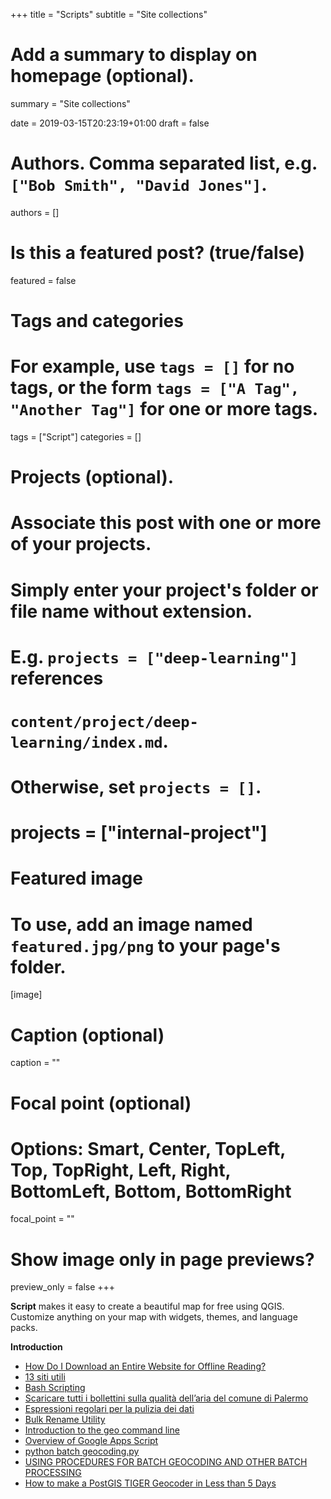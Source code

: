 +++
title = "Scripts"
subtitle = "Site collections"

# Add a summary to display on homepage (optional).
summary = "Site collections"

date = 2019-03-15T20:23:19+01:00
draft = false

# Authors. Comma separated list, e.g. `["Bob Smith", "David Jones"]`.
authors = []

# Is this a featured post? (true/false)
featured = false

# Tags and categories
# For example, use `tags = []` for no tags, or the form `tags = ["A Tag", "Another Tag"]` for one or more tags.
tags = ["Script"]
categories = []

# Projects (optional).
#   Associate this post with one or more of your projects.
#   Simply enter your project's folder or file name without extension.
#   E.g. `projects = ["deep-learning"]` references
#   `content/project/deep-learning/index.md`.
#   Otherwise, set `projects = []`.
# projects = ["internal-project"]

# Featured image
# To use, add an image named `featured.jpg/png` to your page's folder.
[image]
  # Caption (optional)
  caption = ""

  # Focal point (optional)
  # Options: Smart, Center, TopLeft, Top, TopRight, Left, Right, BottomLeft, Bottom, BottomRight
  focal_point = ""

  # Show image only in page previews?
  preview_only = false
+++

**Script** makes it easy to create a beautiful map for free using QGIS. Customize anything on your map with widgets, themes, and language packs.


**Introduction**

- [How Do I Download an Entire Website for Offline Reading?](https://www.makeuseof.com/tag/how-do-i-download-an-entire-website-for-offline-reading/)
- [13 siti utili](https://www.linkedin.com/feed/update/urn:li:activity:6497735352478892032/)
- [Bash Scripting](https://www.slideshare.net/mariano_fiorentino/bash-scripting-127725699)
- [Scaricare tutti i bollettini sulla qualità dell’aria del comune di Palermo](https://medium.com/tantotanto/un-tutorial-di-base-e-spero-molto-didattico-sulluso-di-bash-per-fare-scraping-cab55a71ea2a)
- [Espressioni regolari per la pulizia dei dati](https://pigrecoinfinito.wordpress.com/2019/02/18/qgis-le-espressioni-regolari-per-la-pulizia-dei-dati/)
- [Bulk Rename Utility](https://www.bulkrenameutility.co.uk/Download.php)
- [Introduction to the geo command line](https://medium.com/devseed/introduction-to-the-geo-command-line-3cc7a66a926e)
- [Overview of Google Apps Script](https://developers.google.com/apps-script/overview)
- [python batch geocoding.py](https://gist.github.com/shanealynn/033c8a3cacdba8ce03cbe116225ced31)
- [USING PROCEDURES FOR BATCH GEOCODING AND OTHER BATCH PROCESSING](http://www.postgresonline.com/journal/archives/390-Using-procedures-for-batch-geocoding-and-other-batch-processing.html)
- [How to make a PostGIS TIGER Geocoder in Less than 5 Days](https://experimentalcraft.wordpress.com/2017/11/01/how-to-make-a-postgis-tiger-geocoder-in-less-than-5-days/)
